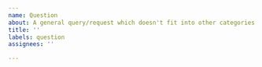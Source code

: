 ```yaml
---
name: Question
about: A general query/request which doesn't fit into other categories
title: ''
labels: question
assignees: ''

---
```



